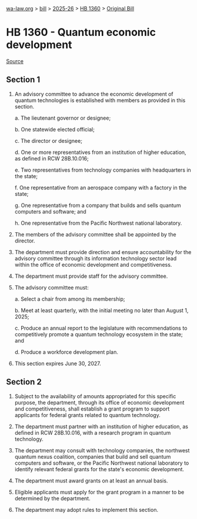 [wa-law.org](/) > [bill](/bill/) > [2025-26](/bill/2025-26/) > [HB 1360](/bill/2025-26/hb/1360/) > [Original Bill](/bill/2025-26/hb/1360/1/)

# HB 1360 - Quantum economic development

[Source](http://lawfilesext.leg.wa.gov/biennium/2025-26/Pdf/Bills/House%20Bills/1360.pdf)

## Section 1
1. An advisory committee to advance the economic development of quantum technologies is established with members as provided in this section.

    a. The lieutenant governor or designee;

    b. One statewide elected official;

    c. The director or designee;

    d. One or more representatives from an institution of higher education, as defined in RCW 28B.10.016;

    e. Two representatives from technology companies with headquarters in the state;

    f. One representative from an aerospace company with a factory in the state;

    g. One representative from a company that builds and sells quantum computers and software; and

    h. One representative from the Pacific Northwest national laboratory.

2. The members of the advisory committee shall be appointed by the director.

3. The department must provide direction and ensure accountability for the advisory committee through its information technology sector lead within the office of economic development and competitiveness.

4. The department must provide staff for the advisory committee.

5. The advisory committee must:

    a. Select a chair from among its membership;

    b. Meet at least quarterly, with the initial meeting no later than August 1, 2025;

    c. Produce an annual report to the legislature with recommendations to competitively promote a quantum technology ecosystem in the state; and

    d. Produce a workforce development plan.

6. This section expires June 30, 2027.

## Section 2
1. Subject to the availability of amounts appropriated for this specific purpose, the department, through its office of economic development and competitiveness, shall establish a grant program to support applicants for federal grants related to quantum technology.

2. The department must partner with an institution of higher education, as defined in RCW 28B.10.016, with a research program in quantum technology.

3. The department may consult with technology companies, the northwest quantum nexus coalition, companies that build and sell quantum computers and software, or the Pacific Northwest national laboratory to identify relevant federal grants for the state's economic development.

4. The department must award grants on at least an annual basis.

5. Eligible applicants must apply for the grant program in a manner to be determined by the department.

6. The department may adopt rules to implement this section.
